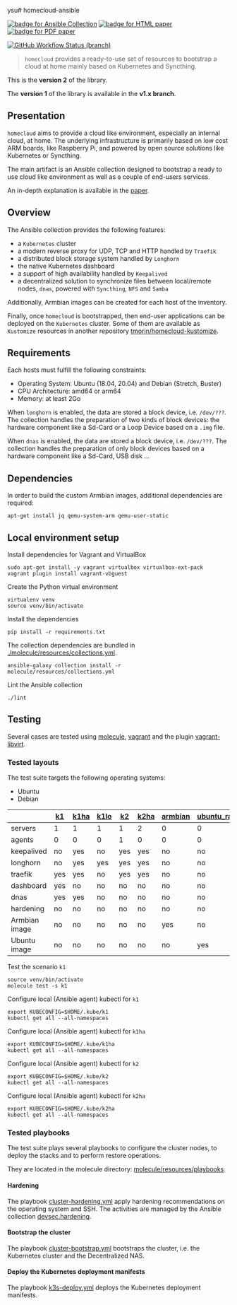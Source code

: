 ysu# homecloud-ansible

[![badge for Ansible Collection](https://img.shields.io/badge/Ansible%20Collection-tmorin/homecloud-blue?logo=ansible&logoColor=white)](https://galaxy.ansible.com/tmorin/homecloud)
[![badge for HTML paper](https://img.shields.io/badge/Paper-HTML-informational)](https://tmorin.github.io/homecloud-ansible)
[![badge for PDF paper](https://img.shields.io/badge/Paper-PDF-informational)](https://tmorin.github.io/homecloud-ansible/homecloud-paper.pdf)

[![GitHub Workflow Status (branch)](https://img.shields.io/github/workflow/status/tmorin/homecloud-ansible/Continous%20Integration/master?label=GitHub%20Actions&logo=github+actions&logoColor=black)](https://github.com/tmorin/homecloud-ansible/actions?query=workflow%3A%22Continous+Integration%22+branch%3Amaster)

[comment]: <> ([![Travis &#40;.org&#41; branch]&#40;https://img.shields.io/travis/tmorin/homecloud-ansible/master?label=Travis%20CI&logo=travis+CI&logoColor=black&#41;]&#40;https://travis-ci.org/github/tmorin/homecloud-ansible&#41;)

> `homecloud` provides a ready-to-use set of resources to bootstrap a cloud at home mainly based on Kubernetes and Syncthing.

This is the **version 2** of the library.

The **version 1** of the library is available in the **v1.x branch**.

## Presentation

`homecloud` aims to provide a cloud like environment, especially an internal cloud, at home.
The underlying infrastructure is primarily based on low cost ARM boards, like Raspberry Pi, and powered by open source solutions like Kubernetes or Syncthing.

The main artifact is an Ansible collection designed to bootstrap a ready to use cloud like environment as well as a couple of end-users services.

An in-depth explanation is available in the [paper](./paper/README.adoc).

## Overview

The Ansible collection provides the following features:

- a `Kubernetes` cluster
- a modern reverse proxy for UDP, TCP and HTTP handled by `Traefik`
- a distributed block storage system handled by `Longhorn`
- the native Kubernetes dashboard
- a support of high availability handled by `Keepalived`
- a decentralized solution to synchronize files between local/remote nodes, `dnas`, powered with `Syncthing`, `NFS` and `Samba`

Additionally, Armbian images can be created for each host of the inventory.

Finally, once `homecloud` is bootstrapped, then end-user applications can be deployed on the `Kubernetes` cluster.
Some of them are available as `Kustomize` resources in another repository [tmorin/homecloud-kustomize](https://github.com/tmorin/homecloud-kustomize).

## Requirements

Each hosts must fulfill the following constraints:

- Operating System: Ubuntu (18.04, 20.04) and Debian (Stretch, Buster)
- CPU Architecture: amd64 or arm64
- Memory: at least 2Go

When `longhorn` is enabled, the data are stored a block device, i.e. `/dev/???`.
The collection handles the preparation of two kinds of block devices: 
the hardware component like a Sd-Card or a Loop Device based on a `.img` file.

When `dnas` is enabled, the data are stored a block device, i.e. `/dev/???`.
The collection handles the preparation of only block devices based on a hardware component like a Sd-Card, USB disk ...

## Dependencies

In order to build the custom Armbian images, additional dependencies are required:
```shell script
apt-get install jq qemu-system-arm qemu-user-static
```

## Local environment setup

Install dependencies for Vagrant and VirtualBox
```shell
sudo apt-get install -y vagrant virtualbox virtualbox-ext-pack
vagrant plugin install vagrant-vbguest
```

Create the Python virtual environment
```shell
virtualenv venv
source venv/bin/activate
```

Install the dependencies
```shell
pip install -r requirements.txt
```

The collection dependencies are bundled in [./molecule/resources/collections.yml](molecule/resources/collections.yml).
```shell
ansible-galaxy collection install -r molecule/resources/collections.yml
```

Lint the Ansible collection
```shell
./lint
```

## Testing

Several cases are tested using [molecule], [vagrant] and the plugin [vagrant-libvirt].

### Tested layouts

The test suite targets the following operating systems:

- Ubuntu
- Debian

| |[k1]|[k1ha]|[k1lo]|[k2]|[k2ha]|[armbian]|[ubuntu_raspi]|
|---|---|---|---|---|---|---|---|
|servers|1|1|1|1|2|0|0|
|agents|0|0|0|1|0|0|0|
|keepalived|no|yes|no|yes|yes|no|no|
|longhorn|no|yes|yes|yes|yes|no|no|
|traefik|yes|yes|no|yes|yes|no|no|
|dashboard|yes|no|no|no|no|no|no|
|dnas|yes|yes|no|no|no|no|no|
|hardening|no|no|no|no|no|no|no|
|Armbian image|no|no|no|no|no|yes|no|
|Ubuntu image|no|no|no|no|no|no|yes|

Test the scenario `k1`
```shell
source venv/bin/activate
molecule test -s k1
```

Configure local (Ansible agent) kubectl for `k1`
```shell
export KUBECONFIG=$HOME/.kube/k1
kubectl get all --all-namespaces
```

Configure local (Ansible agent) kubectl for `k1ha`
```shell
export KUBECONFIG=$HOME/.kube/k1ha
kubectl get all --all-namespaces
```

Configure local (Ansible agent) kubectl for `k2`
```shell
export KUBECONFIG=$HOME/.kube/k2
kubectl get all --all-namespaces
```

Configure local (Ansible agent) kubectl for `k2ha`
```shell
export KUBECONFIG=$HOME/.kube/k2ha
kubectl get all --all-namespaces
```

[k1]: molecule/k1
[k1ha]: molecule/k1ha
[k1lo]: molecule/k1lo
[k2]: molecule/k2
[k2ha]: molecule/k2ha
[armbian]: molecule/armbian
[ubuntu_raspi]: molecule/ubuntu_raspi
[molecule]: https://github.com/ansible-community/molecule
[vagrant]: https://www.vagrantup.com/
[vagrant-libvirt]: https://github.com/vagrant-libvirt/vagrant-libvirt

### Tested playbooks

The test suite plays several playbooks to configure the cluster nodes, to deploy the stacks and to perform restore operations.

They are located in the molecule directory: [molecule/resources/playbooks](molecule/resources/playbooks).

#### Hardening

The playbook [cluster-hardening.yml](molecule/resources/playbooks/cluster-hardening.yml) apply hardening recommendations on the operating system and SSH.
The activities are managed by the Ansible collection [devsec.hardening](https://galaxy.ansible.com/devsec/hardening).

#### Bootstrap the cluster

The playbook [cluster-bootstrap.yml](molecule/resources/playbooks/cluster-bootstrap.yml) bootstraps the cluster, i.e. the Kubernetes cluster and the Decentralized NAS.

#### Deploy the Kubernetes deployment manifests

The playbook [k3s-deploy.yml](molecule/resources/playbooks/k3s-deploy.yml) deploys the Kubernetes deployment manifests.
